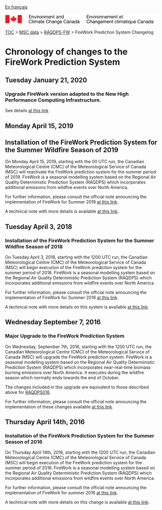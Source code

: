 [En français](changelog_raqdps-fw_fr.md)

![ECCC logo](../../img_eccc-logo.png)

[TOC](../../readme_en.md) > [MSC data](../readme_en.md) > [RAQDPS-FW](readme_raqdps-fw_en.md) > FireWork Prediction System Changelog

# Chronology of changes to the FireWork Prediction System

## Tuesday January 21, 2020

### Upgrade FireWork version adapted to the New High Performance Computing Infrastructure.

See details [at this link](../changelog_multisystems_en.md)

## Monday April 15, 2019

## Installation of the FireWork Prediction System for the Summer Wildfire Season of 2019

On Monday April 15, 2019, starting with the 00 UTC run, the Canadian Meteorological Centre (CMC) of the Meteorological Service of Canada (MSC) will reactivate the FireWork prediction system for the summer period of 2019. FireWork is a seasonal modelling system based on the Regional Air Quality Deterministic Prediction System (RAQDPS) which incorporates additional emissions from wildfire events over North America.

For further information, please consult the official note announcing the implementation of FireWork for Summer 2019 [at this link](https://dd.meteo.gc.ca/doc/genots/2019/04/15/NOCN03_CWAO_151930___14392).

A technical note with more details is available [at this link](https://collaboration.cmc.ec.gc.ca/cmc/CMOI/product_guide/docs/tech_notes/technote_raqdps020.2fw_20190415_e.pdf).

## Tuesday April 3, 2018

### Installation of the FireWork Prediction System for the Summer Wildfire Season of 2018

On Tuesday April 3, 2018, starting with the 1200 UTC run, the Canadian Meteorological Centre (CMC) of the Meteorological Service of Canada (MSC) will begin execution of the FireWork prediction system for the summer period of 2018. FireWork is a seasonal modelling system based on the Regional Air Quality Deterministic Prediction System (RAQDPS) which incorporates additional emissions from wildfire events over North America.

For further information, please consult the official note announcing the implementation of FireWork for Summer 2018 [at this link](https://dd.meteo.gc.ca/doc/genots/2018/04/03/NOCN03_CWAO_031838___00001).

A technical note with more details on this system is available [at this link](https://collaboration.cmc.ec.gc.ca/cmc/CMOI/product_guide/docs/tech_notes/technote_raqdps015fw_20160428_e.pdf).

## Wednesday September 7, 2016

### Major Upgrade to the FireWork Prediction System

On Wednesday, September 7th, 2016, starting with the 1200 UTC run, the Canadian Meteorological Centre (CMC) of the Meteorological Service of Canada (MSC) will upgrade the FireWork prediction system. FireWork is a seasonal modelling system based on the Regional Air Quality Deterministic Prediction System (RAQDPS) which incorporates near-real-time biomass burning emissions over North America. It executes during the wildfire season which normally ends towards the end of October.

The changes included in this upgrade are equivalent to those described above for [RAQDPS016](/../nwp_raqdps/changelog_raqdps_en.md).

For further information, please consult the official note announcing the implementation of these changes available [at this link](https://dd.meteo.gc.ca/doc/genots/2016/09/02/NOCN03_CWAO_022112___00754).

## Thursday April 14th, 2016

### Installation of the FireWork Prediction System for the Summer Season of 2016

On Thursday April 14th, 2016, starting with the 1200 UTC run, the Canadian Meteorological Centre (CMC) of the Meteorological Service of Canada (MSC) will begin execution of the FireWork prediction system for the summer period of 2016. FireWork is a seasonal modelling system based on the Regional Air Quality Deterministic Prediction System (RAQDPS) which incorporates additional emissions from wildfire events over North America.

For further information, please consult the official note announcing the implementation of FireWork for summer 2016 [at this link](https://dd.meteo.gc.ca/doc/genots/2016/04/13/NOCN03_CWAO_131900___00844).

A technical note with more details on this change is available [at this link](https://collaboration.cmc.ec.gc.ca/cmc/CMOI/product_guide/docs/tech_notes/technote_raqdps015fw_20160428_e.pdf).